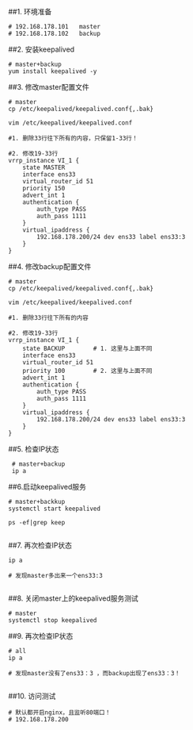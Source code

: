 ##1. 环境准备
```shell
# 192.168.178.101   master
# 192.168.178.102   backup

```
##2. 安装keepalived


```shell
# master+backup
yum install keepalived -y
```

##3. 修改master配置文件

```shell
# master
cp /etc/keepalived/keepalived.conf{,.bak}

vim /etc/keepalived/keepalived.conf

```


```shell
#1. 删除33行往下所有的内容，只保留1-33行！

#2. 修改19-33行
vrrp_instance VI_1 {
    state MASTER
    interface ens33
    virtual_router_id 51
    priority 150
    advert_int 1
    authentication {
        auth_type PASS
        auth_pass 1111
    }
    virtual_ipaddress {
        192.168.178.200/24 dev ens33 label ens33:3
    }
}

```

##4. 修改backup配置文件
```shell
# master
cp /etc/keepalived/keepalived.conf{,.bak}

vim /etc/keepalived/keepalived.conf

```
```shell
#1. 删除33行往下所有的内容

#2. 修改19-33行
vrrp_instance VI_1 {
    state BACKUP        # 1. 这里与上面不同
    interface ens33
    virtual_router_id 51
    priority 100        # 2. 这里与上面不同
    advert_int 1
    authentication {
        auth_type PASS
        auth_pass 1111
    }
    virtual_ipaddress {
        192.168.178.200/24 dev ens33 label ens33:3
    }
}

```
##5. 检查IP状态
```shell
 # master+backup
 ip a

```
##6.启动keepalived服务
```shell
# master+backkup
systemctl start keepalived

ps -ef|grep keep


```

##7. 再次检查IP状态
```shell
ip a

# 发现master多出来一个ens33:3


```
##8. 关闭master上的keepalived服务测试
```shell
# master
systemctl stop keepalived

```
##9. 再次检查IP状态
```shell
# all
ip a

# 发现master没有了ens33：3 ，而backup出现了ens33：3！


```

##10. 访问测试
```shell
# 默认都开启nginx，且监听80端口！
# 192.168.178.200

```